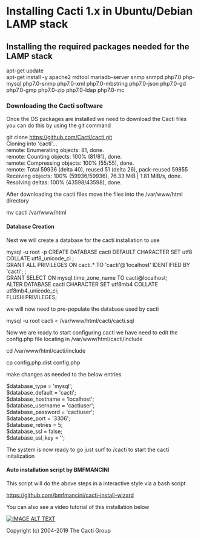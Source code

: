 
# Installing Cacti 1.x  in Ubuntu/Debian LAMP stack


## Installing the required packages needed for the LAMP stack

apt-get update  
apt-get install -y apache2 rrdtool mariadb-server snmp snmpd php7.0 php-mysql php7.0-snmp php7.0-xml php7.0-mbstring php7.0-json php7.0-gd php7.0-gmp php7.0-zip php7.0-ldap php7.0-mc  


### Downloading the Cacti software 
Once the OS packages are installed we need to download the Cacti files you can do this by using the git command


git clone https://github.com/Cacti/cacti.git  
Cloning into 'cacti'...  
remote: Enumerating objects: 81, done.  
remote: Counting objects: 100% (81/81), done.  
remote: Compressing objects: 100% (55/55), done.  
remote: Total 59936 (delta 40), reused 51 (delta 26), pack-reused 59855  
Receiving objects: 100% (59936/59936), 76.33 MiB | 1.81 MiB/s, done.  
Resolving deltas: 100% (43598/43598), done.  

After downloading the cacti files move the files into the /var/www/html directory 

mv cacti /var/www/html

#### Database Creation 

Next we will create a database for the cacti installation to use 


mysql -u root -p
CREATE DATABASE cacti DEFAULT CHARACTER SET utf8 COLLATE utf8_unicode_ci ;  
GRANT ALL PRIVILEGES ON cacti.* TO 'cacti'@'localhost' IDENTIFIED BY 'cacti'; ;  
GRANT SELECT ON mysql.time_zone_name TO cacti@localhost;  
ALTER DATABASE cacti CHARACTER SET utf8mb4 COLLATE utf8mb4_unicode_ci;  
FLUSH PRIVILEGES;  



we will now need to pre-populate the database used by cacti 

mysql -u root cacti < /var/www/html/cacti/cacti.sql


Now we are ready to start configuring cacti we have  need to edit the config.php file locating in /var/www/html/cacti/include

cd /var/www/html/cacti/include

cp config.php.dist config.php


make changes as needed to the below entries 

$database_type     = 'mysql';  
$database_default  = 'cacti';  
$database_hostname = 'localhost';  
$database_username = 'cactiuser';  
$database_password = 'cactiuser';  
$database_port     = '3306';  
$database_retries  = 5;  
$database_ssl      = false;  
$database_ssl_key  = '';  


The system is now ready to go just surf to <youip>/cacti to start the cacti initalization 

 
 #### Auto installation script by BMFMANCINI 
 This script will do the above steps in a interactive style via a bash script 

 https://github.com/bmfmancini/cacti-install-wizard
 

 
 
 You can also see a video tutorial of this installation below


  [![IMAGE ALT TEXT](http://img.youtube.com/vi/be8Pz5O4d8Y/0.jpg)](http://www.youtube.com/watch?v=be8Pz5O4d8YE "Video Title")
 

 
 
 
 
 Copyright (c) 2004-2019 The Cacti Group
  
